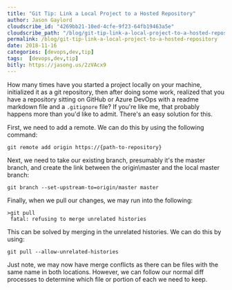 ```yaml
---
title: "Git Tip: Link a Local Project to a Hosted Repository"
author: Jason Gaylord
cloudscribe_id: "4269bb21-10ed-4cfe-9f23-64fb19463a5e"
cloudscribe_path: "/blog/git-tip-link-a-local-project-to-a-hosted-repository"
permalink: /blog/git-tip-link-a-local-project-to-a-hosted-repository
date: 2018-11-16
categories: [devops,dev,tip]
tags:  [devops,dev,tip]
bitly: https://jasong.us/2zVAcx9
---
```


How many times have you started a project locally on your machine, initialized it as a git repository, then after doing some work, realized that you have a repository sitting on GitHub or Azure DevOps with a readme markdown file and a `.gitignore` file? If you're like me, that probably happens more than you'd like to admit. There's an easy solution for this. 

First, we need to add a remote. We can do this by using the following command:

```shell
git remote add origin https://{path-to-repository}
```

Next, we need to take our existing branch, presumably it's the master branch, and create the link between the origin\master and the local master branch:

```shell
git branch --set-upstream-to=origin/master master
```

Finally, when we pull our changes, we may run into the following:

```shell
>git pull  
 fatal: refusing to merge unrelated histories
```

This can be solved by merging in the unrelated histories. We can do this by using:

```shell
git pull --allow-unrelated-histories
```

Just note, we may now have merge conflicts as there can be files with the same name in both locations. However, we can follow our normal diff processes to determine which file or portion of each we need to keep.